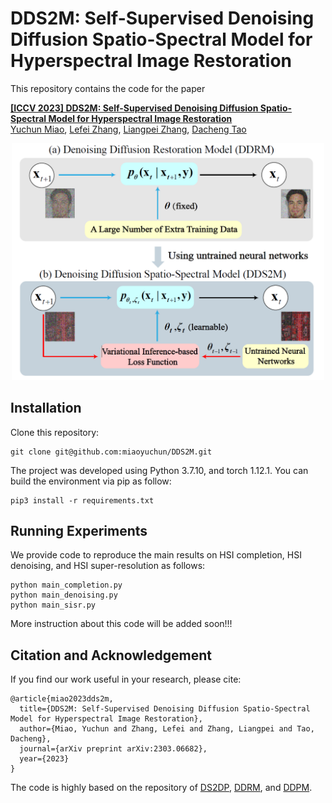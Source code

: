 # DDS2M: Self-Supervised Denoising Diffusion Spatio-Spectral Model for Hyperspectral Image Restoration
This repository contains the code for the paper 

**[[ICCV 2023] DDS2M: Self-Supervised Denoising Diffusion Spatio-Spectral Model for Hyperspectral Image Restoration][1]**  
[Yuchun Miao][myc], [Lefei Zhang][zlf], [Liangpei Zhang][zlp], [Dacheng Tao][tdc]   

<div align="center">
  <img src="figures/motivation.png" width="500px" />
</div>

## Installation
Clone this repository:
```
git clone git@github.com:miaoyuchun/DDS2M.git
```

The project was developed using Python 3.7.10, and torch 1.12.1.
You can build the environment via pip as follow:

```
pip3 install -r requirements.txt
```

## Running Experiments
We provide code to reproduce the main results on HSI completion, HSI denoising, and HSI super-resolution as follows:
```
python main_completion.py
python main_denoising.py
python main_sisr.py
```
More instruction about this code will be added soon!!!

## Citation and Acknowledgement
If you find our work useful in your research, please cite:

```
@article{miao2023dds2m,
  title={DDS2M: Self-Supervised Denoising Diffusion Spatio-Spectral Model for Hyperspectral Image Restoration},
  author={Miao, Yuchun and Zhang, Lefei and Zhang, Liangpei and Tao, Dacheng},
  journal={arXiv preprint arXiv:2303.06682},
  year={2023}
}
```

The code is highly based on the repository of [DS2DP](https://github.com/miaoyuchun/DS2DP), [DDRM](https://github.com/bahjat-kawar/ddrm), and [DDPM](https://github.com/lucidrains/denoising-diffusion-pytorch).


[1]: https://arxiv.org/abs/2303.06682
[myc]: https://scholar.google.com/citations?user=-ec3mwUAAAAJ&hl=en
[zlf]: https://scholar.google.com/citations?user=BLKHwNwAAAAJ&hl=en
[zlp]: https://scholar.google.com/citations?user=vzj2hcYAAAAJ&hl=en
[tdc]: https://scholar.google.com/citations?user=RwlJNLcAAAAJ&hl=en
